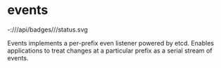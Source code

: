 # events
-<scheme>://<hostname>/api/badges/<owner>/<repo>/status.svg

Events implements a per-prefix even listener powered by etcd. Enables applications to treat changes at a particular prefix as a serial stream of events.
